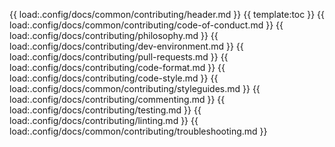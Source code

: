 {{ load:.config/docs/common/contributing/header.md }}
{{ template:toc }}
{{ load:.config/docs/common/contributing/code-of-conduct.md }}
{{ load:.config/docs/contributing/philosophy.md }}
{{ load:.config/docs/contributing/dev-environment.md }}
{{ load:.config/docs/contributing/pull-requests.md }}
{{ load:.config/docs/contributing/code-format.md }}
{{ load:.config/docs/contributing/code-style.md }}
{{ load:.config/docs/common/contributing/styleguides.md }}
{{ load:.config/docs/contributing/commenting.md }}
{{ load:.config/docs/contributing/testing.md }}
{{ load:.config/docs/contributing/linting.md }}
{{ load:.config/docs/common/contributing/troubleshooting.md }}
